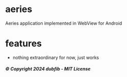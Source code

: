 # aeries
Aeries application implemented in WebView for Android

# features
+ nothing extraordinary for now, just works

##### © Copyright 2024 dubfib - MIT License
